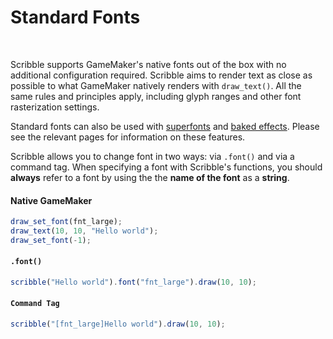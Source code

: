 # Standard Fonts

&nbsp;

Scribble supports GameMaker's native fonts out of the box with no additional configuration required. Scribble aims to render text as close as possible to what GameMaker natively renders with `draw_text()`. All the same rules and principles apply, including glyph ranges and other font rasterization settings.

Standard fonts can also be used with [superfonts](font-superfont) and [baked effects](font-baking). Please see the relevant pages for information on these features.

Scribble allows you to change font in two ways: via `.font()` and via a command tag. When specifying a font with Scribble's functions, you should **always** refer to a font by using the the **name of the font** as a **string**.

<!-- tabs:start -->

#### **Native GameMaker**

```js
draw_set_font(fnt_large);
draw_text(10, 10, "Hello world");
draw_set_font(-1);
```

#### **`.font()`**

```js
scribble("Hello world").font("fnt_large").draw(10, 10);
```

#### **`Command Tag`**

```js
scribble("[fnt_large]Hello world").draw(10, 10);
```

<!-- tabs:end -->